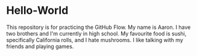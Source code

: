 # Hello-World
This repository is for practicing the GitHub Flow.
My name is Aaron. I have two brothers and I'm currently in high school. My favourite food is sushi, specifically California rolls, and I hate mushrooms. I like talking with my friends and playing games.
